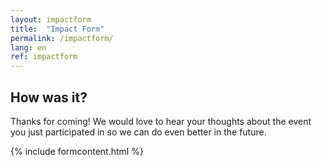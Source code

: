```yaml
---
layout: impactform
title:  "Impact Form"
permalink: /impactform/
lang: en
ref: impactform
---
```


## How was it?

Thanks for coming! We would love to hear your thoughts about the event you just participated in so we can do even better in the future. 

{% include formcontent.html %}

